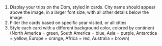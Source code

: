 1. Display your trips on the Dom, styled in cards. City name should appear above the image, in a larger font size, with all other details below the image
1. Filter the cards based on specific year visited, or all cities
1. Style each card with a different background color, colored by continent (North America = green, South America = blue, Asia = purple, Antarctica = yellow, Europe = orange, Africa = red, Australia = brown)
